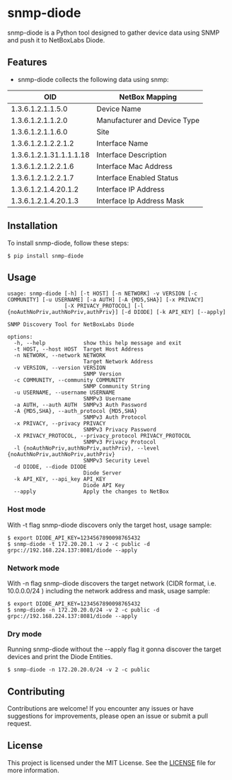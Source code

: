 # snmp-diode

snmp-diode is a Python tool designed to gather device data using SNMP  and push it to NetBoxLabs Diode. 

## Features

- snmp-diode collects the following data using snmp:

| OID | NetBox Mapping |
| --- | ---- |
| 1.3.6.1.2.1.1.5.0 | Device Name |
| 1.3.6.1.2.1.1.2.0 | Manufacturer and Device Type |
| 1.3.6.1.2.1.1.6.0 | Site |
| 1.3.6.1.2.1.2.2.1.2 | Interface Name |
| 1.3.6.1.2.1.31.1.1.1.18 | Interface Description |
| 1.3.6.1.2.1.2.2.1.6 | Interface Mac Address |
| 1.3.6.1.2.1.2.2.1.7 | Interface Enabled Status |
| 1.3.6.1.2.1.4.20.1.2 | Interface IP Address |
| 1.3.6.1.2.1.4.20.1.3 | Interface Ip Address Mask |

## Installation

To install snmp-diode, follow these steps:

`$ pip install snmp-diode`

## Usage


```shell
usage: snmp-diode [-h] [-t HOST] [-n NETWORK] -v VERSION [-c COMMUNITY] [-u USERNAME] [-a AUTH] [-A {MD5,SHA}] [-x PRIVACY]
                  [-X PRIVACY_PROTOCOL] [-l {noAuthNoPriv,authNoPriv,authPriv}] [-d DIODE] [-k API_KEY] [--apply]

SNMP Discovery Tool for NetBoxLabs Diode

options:
  -h, --help            show this help message and exit
  -t HOST, --host HOST  Target Host Address
  -n NETWORK, --network NETWORK
                        Target Network Address
  -v VERSION, --version VERSION
                        SNMP Version
  -c COMMUNITY, --community COMMUNITY
                        SNMP Community String
  -u USERNAME, --username USERNAME
                        SNMPv3 Username
  -a AUTH, --auth AUTH  SNMPv3 Auth Password
  -A {MD5,SHA}, --auth_protocol {MD5,SHA}
                        SNMPv3 Auth Protocol
  -x PRIVACY, --privacy PRIVACY
                        SNMPv3 Privacy Password
  -X PRIVACY_PROTOCOL, --privacy_protocol PRIVACY_PROTOCOL
                        SNMPv3 Privacy Protocol
  -l {noAuthNoPriv,authNoPriv,authPriv}, --level {noAuthNoPriv,authNoPriv,authPriv}
                        SNMPv3 Security Level
  -d DIODE, --diode DIODE
                        Diode Server
  -k API_KEY, --api_key API_KEY
                        Diode API Key
  --apply               Apply the changes to NetBox

```

### Host mode

With -t flag snmp-diode discovers only the target host, usage sample:

```shell
$ export DIODE_API_KEY=1234567890098765432
$ snmp-diode -t 172.20.20.1 -v 2 -c public -d grpc://192.168.224.137:8081/diode --apply 
```
### Network mode

With -n flag snmp-diode discovers the target network (CIDR format, i.e. 10.0.0.0/24 ) including the network address and mask, usage sample:

```shell
$ export DIODE_API_KEY=1234567890098765432
$ snmp-diode -n 172.20.20.0/24 -v 2 -c public -d grpc://192.168.224.137:8081/diode --apply 
```

### Dry mode

Running snmp-diode without the --apply flag it gonna discover the target devices and print the Diode Entities.

```shell
$ snmp-diode -n 172.20.20.0/24 -v 2 -c public
```

## Contributing

Contributions are welcome! If you encounter any issues or have suggestions for improvements, please open an issue or submit a pull request.

## License

This project is licensed under the MIT License. See the [LICENSE](LICENSE) file for more information.

